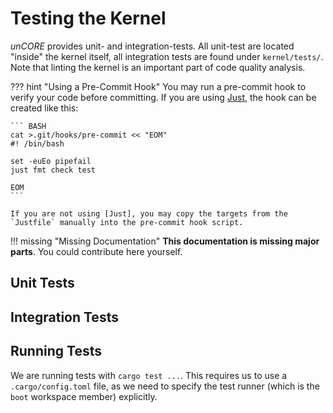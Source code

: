 # Testing the Kernel

_unCORE_ provides unit- and integration-tests. All unit-test are located "inside" the kernel itself, all integration tests are found under `kernel/tests/`. Note that linting the kernel is an important part of code quality analysis.

??? hint "Using a Pre-Commit Hook"
    You may run a pre-commit hook to verify your code before committing. If you are using [Just], the hook can be created like this:

    ``` BASH
    cat >.git/hooks/pre-commit << "EOM"
    #! /bin/bash

    set -euEo pipefail
    just fmt check test

    EOM
    ```

    If you are not using [Just], you may copy the targets from the `Justfile` manually into the pre-commit hook script.

!!! missing "Missing Documentation"
    **This documentation is missing major parts**. You could contribute here yourself.

## Unit Tests

## Integration Tests

## Running Tests

We are running tests with `cargo test ...`. This requires us to use a `.cargo/config.toml` file, as we need to specify the test runner (which is the `boot` workspace member) explicitly.

[//]: # (Links)

[Just]: https://github.com/casey/just
